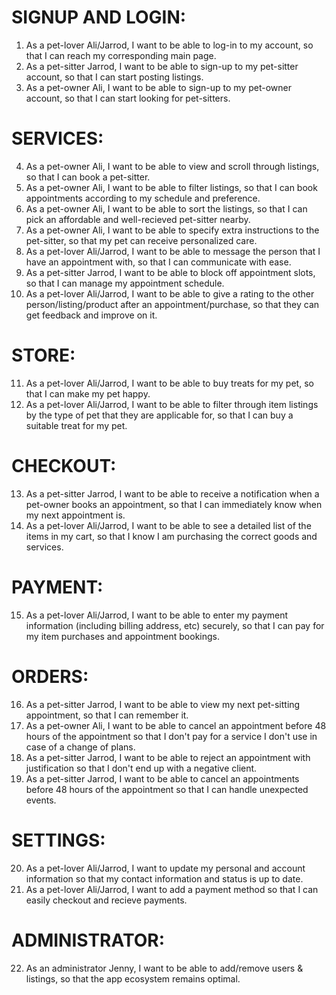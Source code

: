 # SIGNUP AND LOGIN:

1) As a pet-lover Ali/Jarrod, I want to be able to log-in to my account, so that I can reach my corresponding main page.
2) As a pet-sitter Jarrod, I want to be able to sign-up to my pet-sitter account, so that I can start posting listings.
3) As a pet-owner Ali, I want to be able to sign-up to my pet-owner account, so that I can start looking for pet-sitters.

# SERVICES:
4) As a pet-owner Ali, I want to be able to view and scroll through listings, so that I can book a pet-sitter.
5) As a pet-owner Ali, I want to be able to filter listings, so that I can book appointments according to my schedule and preference.
6) As a pet-owner Ali, I want to be able to sort the listings, so that I can pick an affordable and well-recieved pet-sitter nearby.
7) As a pet-owner Ali, I want to be able to specify extra instructions to the pet-sitter, so that my pet can receive personalized care.
8) As a pet-lover Ali/Jarrod, I want to be able to message the person that I have an appointment with, so that I can communicate with ease.
9) As a pet-sitter Jarrod, I want to be able to block off appointment slots, so that I can manage my appointment schedule.
10) As a pet-lover Ali/Jarrod, I want to be able to give a rating to the other person/listing/product after an appointment/purchase, so that they can get feedback and improve on it.

# STORE:

11) As a pet-lover Ali/Jarrod, I want to be able to buy treats for my pet, so that I can make my pet happy.
12) As a pet-lover Ali/Jarrod, I want to be able to filter through item listings by the type of pet that they are applicable for, so that I can buy a suitable treat for my pet.

# CHECKOUT:

13) As a pet-sitter Jarrod, I want to be able to receive a notification when a pet-owner books an appointment, so that I can immediately know when my next appointment is.
14) As a pet-lover Ali/Jarrod, I want to be able to see a detailed list of the items in my cart, so that I know I am purchasing the correct goods and services.

# PAYMENT:

15) As a pet-lover Ali/Jarrod, I want to be able to enter my payment information (including billing address, etc) securely, so that I can pay for my item purchases and appointment bookings.

# ORDERS:

16) As a pet-sitter Jarrod, I want to be able to view my next pet-sitting appointment, so that I can remember it.
17) As a pet-owner Ali, I want to be able to cancel an appointment before 48 hours of the appointment so that I don't pay for a service I don't use in case of a change of plans.
18) As a pet-sitter Jarrod, I want to be able to reject an appointment with justification so that I don't end up with a negative client.
19) As a pet-sitter Jarrod, I want to be able to cancel an appointments before 48 hours of the appointment so that I can handle unexpected events.

# SETTINGS:

20) As a pet-lover Ali/Jarrod, I want to update my personal and account information so that my contact information and status is up to date.
21) As a pet-lover Ali/Jarrod, I want to add a payment method so that I can easily checkout and recieve payments.

# ADMINISTRATOR:

22) As an administrator Jenny, I want to be able to add/remove users & listings, so that the app ecosystem remains optimal.